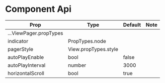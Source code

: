 # <IndicatorViewPager /> Component Api
| Prop | Type | Default | Note |
| --- | --- | --- | --- |
| ...ViewPager.propTypes |  |  |   |
| indicator | PropTypes.node |  |  |
| pagerStyle | View.propTypes.style |  |  |
| autoPlayEnable | bool | false |  |
| autoPlayInterval | number | 3000  |  |
| horizontalScroll | bool | true  |  |


